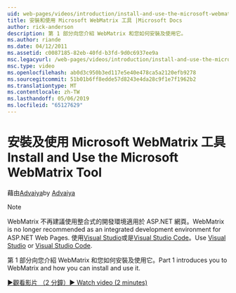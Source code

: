 ```yaml
---
uid: web-pages/videos/introduction/install-and-use-the-microsoft-webmatrix-tool
title: 安裝和使用 Microsoft WebMatrix 工具 |Microsoft Docs
author: rick-anderson
description: 第 1 部分向您介紹 WebMatrix 和您如何安裝及使用它。
ms.author: riande
ms.date: 04/12/2011
ms.assetid: c0087185-82eb-40fd-b3fd-9d0c6937ee9a
msc.legacyurl: /web-pages/videos/introduction/install-and-use-the-microsoft-webmatrix-tool
msc.type: video
ms.openlocfilehash: ab0d3c950b3ed117e5e40e478ca5a2120efb9278
ms.sourcegitcommit: 51b01b6ff8edde57d8243e4da28c9f1e7f1962b2
ms.translationtype: MT
ms.contentlocale: zh-TW
ms.lasthandoff: 05/06/2019
ms.locfileid: "65127629"
---
```

# <a name="install-and-use-the-microsoft-webmatrix-tool"></a><span data-ttu-id="73c6f-103">安裝及使用 Microsoft WebMatrix 工具</span><span class="sxs-lookup"><span data-stu-id="73c6f-103">Install and Use the Microsoft WebMatrix Tool</span></span>

<span data-ttu-id="73c6f-104">藉由[Advaiya](https://twitter.com/Advaiyasolns)</span><span class="sxs-lookup"><span data-stu-id="73c6f-104">by [Advaiya](https://twitter.com/Advaiyasolns)</span></span>

> [!NOTE] 
> <span data-ttu-id="73c6f-105">WebMatrix 不再建議使用整合式的開發環境適用於 ASP.NET 網頁。</span><span class="sxs-lookup"><span data-stu-id="73c6f-105">WebMatrix is no longer recommended as an integrated development environment for ASP.NET Web Pages.</span></span> <span data-ttu-id="73c6f-106">使用[Visual Studio](xref:aspnet/web-pages/overview/getting-started/program-asp-net-web-pages-in-visual-studio)或是[Visual Studio Code](https://code.visualstudio.com/)。</span><span class="sxs-lookup"><span data-stu-id="73c6f-106">Use [Visual Studio](xref:aspnet/web-pages/overview/getting-started/program-asp-net-web-pages-in-visual-studio) or [Visual Studio Code](https://code.visualstudio.com/).</span></span>

<span data-ttu-id="73c6f-107">第 1 部分向您介紹 WebMatrix 和您如何安裝及使用它。</span><span class="sxs-lookup"><span data-stu-id="73c6f-107">Part 1 introduces you to WebMatrix and how you can install and use it.</span></span>

[<span data-ttu-id="73c6f-108">&#9654;觀看影片 （2 分鐘）</span><span class="sxs-lookup"><span data-stu-id="73c6f-108">&#9654; Watch video (2 minutes)</span></span>](https://channel9.msdn.com/Blogs/ASP-NET-Site-Videos/install-and-use-the-microsoft-webmatrix-tool)
